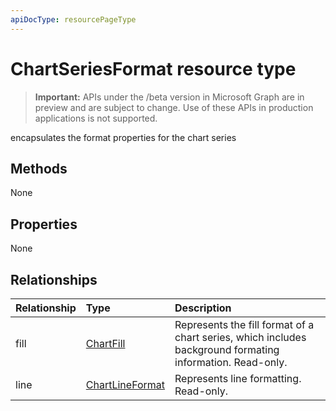 ```yaml
---
apiDocType: resourcePageType
---
```

# ChartSeriesFormat resource type

> **Important:** APIs under the /beta version in Microsoft Graph are in preview and are subject to change. Use of these APIs in production applications is not supported.

encapsulates the format properties for the chart series


## Methods
None

## Properties
None

## Relationships
| Relationship | Type	|Description|
|:---------------|:--------|:----------|
|fill|[ChartFill](chartfill.md)|Represents the fill format of a chart series, which includes background formating information. Read-only.|
|line|[ChartLineFormat](chartlineformat.md)|Represents line formatting. Read-only.|

<!-- uuid: 8fcb5dbc-d5aa-4681-8e31-b001d5168d79
2015-10-25 14:57:30 UTC -->
<!-- {
  "type": "#page.annotation",
  "description": "ChartSeriesFormat resource",
  "keywords": "",
  "section": "documentation",
  "tocPath": ""
}-->